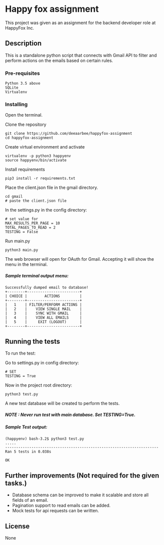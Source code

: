# Happy fox assignment

This project was given as an assignment for the backend developer role at HappyFox Inc.

## Description

This is a standalone python script that connects with Gmail API to filter and perform actions on 
the emails based on certain rules.

### Pre-requisites

```
Python 3.5 above
SQLite
Virtualenv
```

### Installing

Open the terminal.

Clone the repository
```
git clone https://github.com/deeaarbee/happyfox-assignment
cd happyfox-assignment
```

Create virtual environment and activate

```
virtualenv -p python3 happyenv
source happyenv/bin/activate
```

Install requirements

```
pip3 install -r requirements.txt
```

Place the client.json file in the gmail directory.

```
cd gmail
# paste the client.json file
```

In the settings.py in the config directory:

```
# set value for 
MAX_RESULTS_PER_PAGE = 10
TOTAL_PAGES_TO_READ = 2
TESTING = False
```


Run main.py

```
python3 main.py
```

The web browser will open for OAuth for Gmail. Accepting it will show the menu in the terminal.

##### Sample terminal output menu:
```
Successfully dumped email to database!
+--------+------------------------+
| CHOICE |        ACTIONS         |
+--------+------------------------+
|   1    | FILTER/PERFORM ACTIONS |
|   2    |    VIEW SINGLE MAIL    |
|   3    |    SYNC WITH GMAIL     |
|   4    |    VIEW ALL EMAILS     |
|   5    |     EXIT (LOGOUT)      |
+--------+------------------------+

```

## Running the tests

To run the test:

Go to settings.py in config directory:
```
# SET
TESTING = True
```

Now in the project root directory:
```
python3 test.py
```

A new test database will be created to perform the tests.

##### NOTE : Never run test with main database. Set TESTING=True.

##### Sample Test output:

```
(happyenv) bash-3.2$ python3 test.py
.....
----------------------------------------------------------------------
Ran 5 tests in 0.038s

OK
```

## Further improvements (Not required for the given tasks.)

* Database schema can be improved to make it scalable and store all fields of an email.
* Pagination support to read emails can be added.
* Mock tests for api requests can be written.


## License

None


